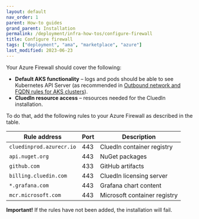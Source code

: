 ```yaml
---
layout: default
nav_order: 1
parent: How-to guides
grand_parent: Installation
permalink: /deployment/infra-how-tos/configure-firewall
title: Configure firewall
tags: ["deployment", "ama", "marketplace", "azure"]
last_modified: 2023-06-23
---
```


Your Azure Firewall should cover the following:
- **Default AKS functionality** – logs and pods should be able to see Kubernetes API Server (as recommended in <a href="https://learn.microsoft.com/en-us/azure/aks/outbound-rules-control-egress">Outbound network and FQDN rules for AKS clusters</a>).
- **CluedIn resource access** – resources needed for the CluedIn installation.

To do that, add the following rules to your Azure Firewall as described in the table.

| Rule address | Port | Description |
|--|--|--|
| `cluedinprod.azurecr.io` | 443 | CluedIn container registry |
| `api.nuget.org` | 443 | NuGet packages |
| `github.com` | 433 | GitHub artifacts |
| `billing.cluedin.com` | 443 | CluedIn licensing server |
| `*.grafana.com` | 443 | Grafana chart content |
| `mcr.microsoft.com` | 443 | Microsoft container registry |

**Important!** If the rules have not been added, the installation will fail.